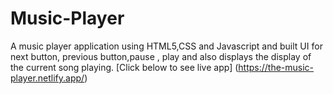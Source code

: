 # Music-Player
A music player application using HTML5,CSS and Javascript and built UI for next button, previous button,pause , play and also displays the display of the current song playing.
[Click below to see live app]
(https://the-music-player.netlify.app/)
